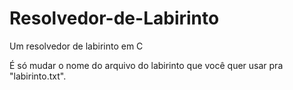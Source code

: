 # Resolvedor-de-Labirinto

Um resolvedor de labirinto em C

É só mudar o nome do arquivo do labirinto que você quer usar pra "labirinto.txt".
